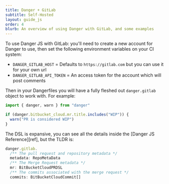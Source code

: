 ```yaml
---
title: Danger + GitLab
subtitle: Self-Hosted
layout: guide_js
order: 4
blurb: An overview of using Danger with GitLab, and some examples
---
```


To use Danger JS with GitLab: you'll need to create a new account for Danger to use, then set the following environment
variables on your CI system:

- `DANGER_GITLAB_HOST` = Defaults to `https://gitlab.com` but you can use it for your own url
- `DANGER_GITLAB_API_TOKEN` = An access token for the account which will post comments

Then in your Dangerfiles you will have a fully fleshed out `danger.gitlab` object to work with. For example:

```ts
import { danger, warn } from "danger"

if (danger.bitbucket_cloud.mr.title.includes("WIP")) {
  warn("PR is considered WIP")
}
```

The DSL is expansive, you can see all the details inside the [Danger JS Reference][ref], but the TLDR is:

```ts
danger.gitlab.
  /** The pull request and repository metadata */
  metadata: RepoMetaData
  /** The Merge Request metadata */
  mr: BitBucketCloudPRDSL
  /** The commits associated with the merge request */
  commits: BitBucketCloudCommit[]
```
